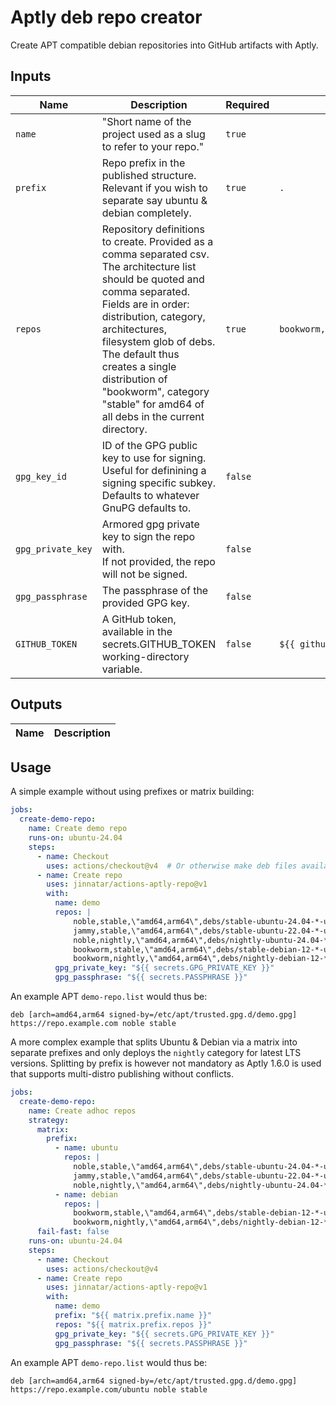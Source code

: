 # <!--name-->Aptly deb repo creator<!--/name-->
<!--description-->
Create APT compatible debian repositories into GitHub artifacts with Aptly.
<!--/description-->

## Inputs
<!--inputs-->
| Name              | Description                                                                                                                                                                                                                                                                                                                                                        | Required | Default                             |
|-------------------|--------------------------------------------------------------------------------------------------------------------------------------------------------------------------------------------------------------------------------------------------------------------------------------------------------------------------------------------------------------------|----------|-------------------------------------|
| `name`            | "Short name of the project used as a slug to refer to your repo."<br>                                                                                                                                                                                                                                                                                              | `true`   | ` `                                 |
| `prefix`          | Repo prefix in the published structure.<br>Relevant if you wish to separate say ubuntu & debian completely.<br>                                                                                                                                                                                                                                                    | `true`   | `.`                                 |
| `repos`           | Repository definitions to create. Provided as a comma separated csv.<br>The architecture list should be quoted and comma separated.<br>Fields are in order: distribution, category, architectures, filesystem glob of debs.<br>The default thus creates a single distribution of "bookworm", category "stable" for amd64 of all debs in the current directory.<br> | `true`   | `bookworm,stable,\"amd64\",./*.deb` |
| `gpg_key_id`      | ID of the GPG public key to use for signing.<br>Useful for definining a signing specific subkey.<br>Defaults to whatever GnuPG defaults to.<br>                                                                                                                                                                                                                    | `false`  | ` `                                 |
| `gpg_private_key` | Armored gpg private key to sign the repo with.<br>If not provided, the repo will not be signed.<br>                                                                                                                                                                                                                                                                | `false`  | ` `                                 |
| `gpg_passphrase`  | The passphrase of the provided GPG key.<br>                                                                                                                                                                                                                                                                                                                        | `false`  | ` `                                 |
| `GITHUB_TOKEN`    | A GitHub token, available in the secrets.GITHUB_TOKEN working-directory variable.<br>                                                                                                                                                                                                                                                                              | `false`  | `${{ github.token }}`               |
<!--/inputs-->

## Outputs
<!--outputs-->
| Name | Description |
|------|-------------|
<!--/outputs-->

## Usage
<!--usage action="org/repo" version="v1"-->

A simple example without using prefixes or matrix building:

```yaml
jobs:
  create-demo-repo:
    name: Create demo repo
    runs-on: ubuntu-24.04
    steps:
      - name: Checkout
        uses: actions/checkout@v4  # Or otherwise make deb files available, say from an earlier build step's artifacts.
      - name: Create repo
        uses: jinnatar/actions-aptly-repo@v1
        with:
          name: demo
          repos: |
              noble,stable,\"amd64,arm64\",debs/stable-ubuntu-24.04-*-unknown-linux-gnu/*.deb
              jammy,stable,\"amd64,arm64\",debs/stable-ubuntu-22.04-*-unknown-linux-gnu/*.deb
              noble,nightly,\"amd64,arm64\",debs/nightly-ubuntu-24.04-*-unknown-linux-gnu/*.deb
              bookworm,stable,\"amd64,arm64\",debs/stable-debian-12-*-unknown-linux-gnu/*.deb
              bookworm,nightly,\"amd64,arm64\",debs/nightly-debian-12-*-unknown-linux-gnu/*.deb
          gpg_private_key: "${{ secrets.GPG_PRIVATE_KEY }}"
          gpg_passphrase: "${{ secrets.PASSPHRASE }}"
```

An example APT `demo-repo.list` would thus be:
```
deb [arch=amd64,arm64 signed-by=/etc/apt/trusted.gpg.d/demo.gpg] https://repo.example.com noble stable
```

A more complex example that splits Ubuntu & Debian via a matrix into separate prefixes
and only deploys the `nightly` category for latest LTS versions. Splitting by prefix is however not mandatory
as Aptly 1.6.0 is used that supports multi-distro publishing without conflicts.
```yaml
jobs:
  create-demo-repo:
    name: Create adhoc repos
    strategy:
      matrix:
        prefix:
          - name: ubuntu
            repos: |
              noble,stable,\"amd64,arm64\",debs/stable-ubuntu-24.04-*-unknown-linux-gnu/*.deb
              jammy,stable,\"amd64,arm64\",debs/stable-ubuntu-22.04-*-unknown-linux-gnu/*.deb
              noble,nightly,\"amd64,arm64\",debs/nightly-ubuntu-24.04-*-unknown-linux-gnu/*.deb
          - name: debian
            repos: |
              bookworm,stable,\"amd64,arm64\",debs/stable-debian-12-*-unknown-linux-gnu/*.deb
              bookworm,nightly,\"amd64,arm64\",debs/nightly-debian-12-*-unknown-linux-gnu/*.deb
      fail-fast: false
    runs-on: ubuntu-24.04
    steps:
      - name: Checkout
        uses: actions/checkout@v4
      - name: Create repo
        uses: jinnatar/actions-aptly-repo@v1
        with:
          name: demo
          prefix: "${{ matrix.prefix.name }}"
          repos: "${{ matrix.prefix.repos }}"
          gpg_private_key: "${{ secrets.GPG_PRIVATE_KEY }}"
          gpg_passphrase: "${{ secrets.PASSPHRASE }}"
```

An example APT `demo-repo.list` would thus be:
```
deb [arch=amd64,arm64 signed-by=/etc/apt/trusted.gpg.d/demo.gpg] https://repo.example.com/ubuntu noble stable
```

<!--/usage-->
